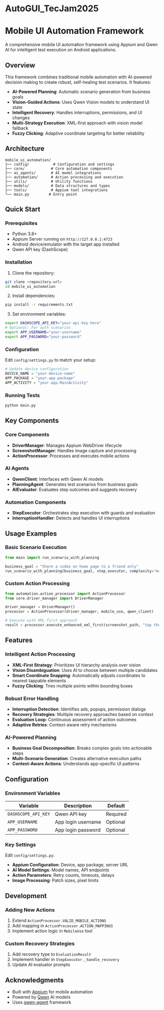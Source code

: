# AutoGUI_TecJam2025
# Mobile UI Automation Framework

A comprehensive mobile UI automation framework using Appium and Qwen AI for intelligent test execution on Android applications.

## Overview

This framework combines traditional mobile automation with AI-powered decision making to create robust, self-healing test scenarios. It features:

- **AI-Powered Planning**: Automatic scenario generation from business goals
- **Vision-Guided Actions**: Uses Qwen Vision models to understand UI state
- **Intelligent Recovery**: Handles interruptions, permissions, and UI changes
- **Multi-Strategy Execution**: XML-first approach with vision model fallback
- **Fuzzy Clicking**: Adaptive coordinate targeting for better reliability

## Architecture

```
mobile_ui_automation/
├── config/           # Configuration and settings
├── core/            # Core automation components
├── ai_agents/       # AI model integrations
├── automation/      # Action processing and execution
├── utils/           # Utility functions
├── models/          # Data structures and types
├── tools/           # Appium tool integrations
└── main.py         # Entry point
```

## Quick Start

### Prerequisites

- Python 3.8+
- Appium Server running on `http://127.0.0.1:4723`
- Android device/emulator with the target app installed
- Qwen API key (DashScope)

### Installation

1. Clone the repository:
```bash
git clone <repository-url>
cd mobile_ui_automation
```

2. Install dependencies:
```bash
pip install -r requirements.txt
```

3. Set environment variables:
```bash
export DASHSCOPE_API_KEY="your-api-key-here"
# Optional: For auth scenarios
export APP_USERNAME="your-username"
export APP_PASSWORD="your-password"
```

### Configuration

Edit `config/settings.py` to match your setup:

```python
# Update device configuration
DEVICE_NAME = "your-device-name"
APP_PACKAGE = "your.app.package"
APP_ACTIVITY = "your.app.MainActivity"
```

### Running Tests

```bash
python main.py
```

## Key Components

### Core Components

- **DriverManager**: Manages Appium WebDriver lifecycle
- **ScreenshotManager**: Handles image capture and processing
- **ActionProcessor**: Processes and executes mobile actions

### AI Agents

- **QwenClient**: Interfaces with Qwen AI models
- **PlanningAgent**: Generates test scenarios from business goals  
- **AIEvaluator**: Evaluates step outcomes and suggests recovery

### Automation Components

- **StepExecutor**: Orchestrates step execution with guards and evaluation
- **InterruptionHandler**: Detects and handles UI interruptions

## Usage Examples

### Basic Scenario Execution

```python
from main import run_scenario_with_planning

business_goal = "Share a video on home page to a friend only"
run_scenario_with_planning(business_goal, step_executor, complexity="medium")
```

### Custom Action Processing

```python
from automation.action_processor import ActionProcessor
from core.driver_manager import DriverManager

driver_manager = DriverManager()
processor = ActionProcessor(driver_manager, mobile_use, qwen_client)

# Execute with XML-first approach
result = processor.execute_enhanced_xml_first(screenshot_path, "tap the like button")
```

## Features

### Intelligent Action Processing

- **XML-First Strategy**: Prioritizes UI hierarchy analysis over vision
- **Vision Disambiguation**: Uses AI to choose between multiple candidates
- **Smart Coordinate Snapping**: Automatically adjusts coordinates to nearest tappable elements
- **Fuzzy Clicking**: Tries multiple points within bounding boxes

### Robust Error Handling

- **Interruption Detection**: Identifies ads, popups, permission dialogs
- **Recovery Strategies**: Multiple recovery approaches based on context
- **Evaluation Loop**: Continuous assessment of action outcomes
- **Adaptive Retries**: Context-aware retry mechanisms

### AI-Powered Planning

- **Business Goal Decomposition**: Breaks complex goals into actionable steps
- **Multi-Scenario Generation**: Creates alternative execution paths
- **Context-Aware Actions**: Understands app-specific UI patterns

## Configuration

### Environment Variables

| Variable | Description | Default |
|----------|-------------|---------|
| `DASHSCOPE_API_KEY` | Qwen API key | Required |
| `APP_USERNAME` | App login username | Optional |
| `APP_PASSWORD` | App login password | Optional |

### Key Settings

Edit `config/settings.py`:

- **Appium Configuration**: Device, app package, server URL
- **AI Model Settings**: Model names, API endpoints
- **Action Parameters**: Retry counts, timeouts, delays
- **Image Processing**: Patch sizes, pixel limits

## Development

### Adding New Actions

1. Extend `ActionProcessor.VALID_MOBILE_ACTIONS`
2. Add mapping in `ActionProcessor.ACTION_MAPPINGS`
3. Implement action logic in `MobileUse` tool

### Custom Recovery Strategies

1. Add recovery type to `EvaluationResult`
2. Implement handler in `StepExecutor._handle_recovery`
3. Update AI evaluator prompts

## Acknowledgments

- Built with [Appium](http://appium.io/) for mobile automation
- Powered by [Qwen](https://dashscope.aliyun.com/) AI models
- Uses [qwen-agent](https://github.com/QwenLM/Qwen-Agent) framework
